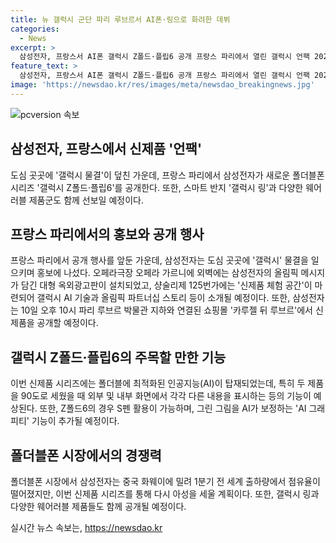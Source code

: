 ```yaml
---
title: 뉴 갤럭시 군단 파리 루브르서 AI폰·링으로 화려한 데뷔
categories:
  - News
excerpt: >
  삼성전자, 프랑스서 AI폰 갤럭시 Z폴드·플립6 공개 프랑스 파리에서 열린 갤럭시 언팩 2024에서 폴더블폰 시리즈와 새로운 웨어러블 제품들이 공개되었다. 삼성전자의 올림픽 메시지와 새로운 제품 이미지가 파리 도심 곳곳에 걸려 이목을 사로잡았으며, 폴더블폰과 AI 기능이 조화를 이루는 것에 주목된다. 또한, 삼성전자는 폴더블폰 시장에서의 경쟁력 회복을 위해 새로운 제품을 선보이는 등 적극적인 마케팅 전략을 펼치고 있다.
feature_text: >
  삼성전자, 프랑스서 AI폰 갤럭시 Z폴드·플립6 공개 프랑스 파리에서 열린 갤럭시 언팩 2024에서 폴더블폰 시리즈와 새로운 웨어러블 제품들이 공개되었다. 삼성전자의 올림픽 메시지와 새로운 제품 이미지가 파리 도심 곳곳에 걸려 이목을 사로잡았으며, 폴더블폰과 AI 기능이 조화를 이루는 것에 주목된다. 또한, 삼성전자는 폴더블폰 시장에서의 경쟁력 회복을 위해 새로운 제품을 선보이는 등 적극적인 마케팅 전략을 펼치고 있다.
image: 'https://newsdao.kr/res/images/meta/newsdao_breakingnews.jpg'
---
```


<p><img src="https://newsdao.kr/res/images/meta/newsdao_breakingnews.jpg" alt="pcversion 속보" /></p>

<h2 data-ke-size="size26">삼성전자, 프랑스에서 신제품 '언팩'</h2>

<p data-ke-size="size16">도심 곳곳에 '갤럭시 물결'이 덮친 가운데, 프랑스 파리에서 삼성전자가 새로운 폴더블폰 시리즈 '갤럭시 Z폴드·플립6'를 공개한다. 또한, 스마트 반지 '갤럭시 링'과 다양한 웨어러블 제품군도 함께 선보일 예정이다.</p>

<h2 data-ke-size="size26">프랑스 파리에서의 홍보와 공개 행사</h2>

<p data-ke-size="size16">프랑스 파리에서 공개 행사를 앞둔 가운데, 삼성전자는 도심 곳곳에 '갤럭시' 물결을 일으키며 홍보에 나섰다. 오페라극장 오페라 가르니에 외벽에는 삼성전자의 올림픽 메시지가 담긴 대형 옥외광고판이 설치되었고, 샹술리제 125번가에는 '신제품 체험 공간'이 마련되어 갤럭시 AI 기술과 올림픽 파트너십 스토리 등이 소개될 예정이다. 또한, 삼성전자는 10일 오후 10시 파리 루브르 박물관 지하와 연결된 쇼핑몰 '카루젤 뒤 루브르'에서 신제품을 공개할 예정이다.</p>

<h2 data-ke-size="size26">갤럭시 Z폴드·플립6의 주목할 만한 기능</h2>

<p data-ke-size="size16">이번 신제품 시리즈에는 폴더블에 최적화된 인공지능(AI)이 탑재되었는데, 특히 두 제품을 90도로 세웠을 때 외부 및 내부 화면에서 각각 다른 내용을 표시하는 등의 기능이 예상된다. 또한, Z폴드6의 경우 S펜 활용이 가능하며, 그린 그림을 AI가 보정하는 'AI 그래피티' 기능이 추가될 예정이다.</p>

<h2 data-ke-size="size26">폴더블폰 시장에서의 경쟁력</h2>

<p data-ke-size="size16">폴더블폰 시장에서 삼성전자는 중국 화웨이에 밀려 1분기 전 세계 출하량에서 점유율이 떨어졌지만, 이번 신제품 시리즈를 통해 다시 아성을 세울 계획이다. 또한, 갤럭시 링과 다양한 웨어러블 제품들도 함께 공개될 예정이다.</p>
실시간 뉴스 속보는, <a href="https://newsdao.kr" rel="dofollow">https://newsdao.kr</a>


